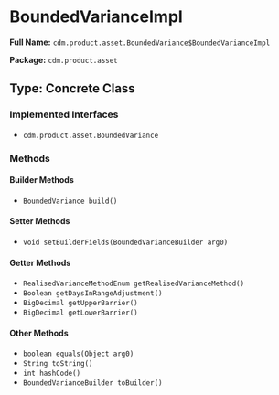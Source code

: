 # BoundedVarianceImpl

**Full Name:** `cdm.product.asset.BoundedVariance$BoundedVarianceImpl`

**Package:** `cdm.product.asset`

## Type: Concrete Class

### Implemented Interfaces

- `cdm.product.asset.BoundedVariance`

### Methods

#### Builder Methods

- `BoundedVariance build()`

#### Setter Methods

- `void setBuilderFields(BoundedVarianceBuilder arg0)`

#### Getter Methods

- `RealisedVarianceMethodEnum getRealisedVarianceMethod()`
- `Boolean getDaysInRangeAdjustment()`
- `BigDecimal getUpperBarrier()`
- `BigDecimal getLowerBarrier()`

#### Other Methods

- `boolean equals(Object arg0)`
- `String toString()`
- `int hashCode()`
- `BoundedVarianceBuilder toBuilder()`

